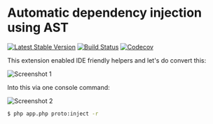 Automatic dependency injection using AST
================================
[![Latest Stable Version](https://poser.pugx.org/spiral/prototype/version)](https://packagist.org/packages/spiral/prototype)
[![Build Status](https://travis-ci.org/spiral/prototype.svg?branch=master)](https://travis-ci.org/spiral/prototype)
[![Codecov](https://codecov.io/gh/spiral/prototype/branch/master/graph/badge.svg)](https://codecov.io/gh/spiral/prototype/)

This extension enabled IDE friendly helpers and let's do convert this:

![Screenshot 1](https://user-images.githubusercontent.com/796136/64488784-a04d0a00-d254-11e9-8650-6a25c71bf46c.png)

Into this via one console command:

![Screenshot 2](https://user-images.githubusercontent.com/796136/64488783-9fb47380-d254-11e9-922e-7749ac30b8c5.png)

```bash
$ php app.php proto:inject -r
```
